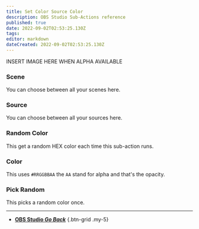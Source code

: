 ```yaml
---
title: Set Color Source Color
description: OBS Studio Sub-Actions reference
published: true
date: 2022-09-02T02:53:25.130Z
tags: 
editor: markdown
dateCreated: 2022-09-02T02:53:25.130Z
---
```


INSERT IMAGE HERE WHEN ALPHA AVAILABLE

### Scene
You can choose between all your scenes here.

### Source
You can choose between all your sources here.

### Random Color
This get a random HEX color each time this sub-action runs.

### Color
This uses `#RRGGBBAA` the `AA` stand for alpha and that's the opacity.

### Pick Random
This picks a random color once. 

---

- [<i class="mdi mdi-chevron-left"></i> **OBS Studio *Go Back***](/en/Sub-Actions/OBS)
{.btn-grid .my-5}